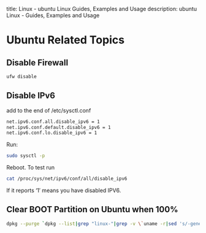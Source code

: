 title: Linux - ubuntu Linux Guides, Examples and Usage
description: ubuntu Linux - Guides, Examples and Usage

# Ubuntu Related Topics

## Disable Firewall

```bash
ufw disable
```

## Disable IPv6

add to the end of /etc/sysctl.conf

```bash
net.ipv6.conf.all.disable_ipv6 = 1
net.ipv6.conf.default.disable_ipv6 = 1
net.ipv6.conf.lo.disable_ipv6 = 1
```

Run:

```bash
sudo sysctl -p
```

Reboot. To test run

```bash
cat /proc/sys/net/ipv6/conf/all/disable_ipv6
```

If it reports ‘1′ means you have disabled IPV6.

## Clear BOOT Partition on Ubuntu when 100%

```bash
dpkg --purge `dpkg --list|grep "linux-"|grep -v \`uname -r|sed 's/-generic//g'\`|cut -d" " -f3|grep "[0-9]-"|paste -sd " " -`
```
